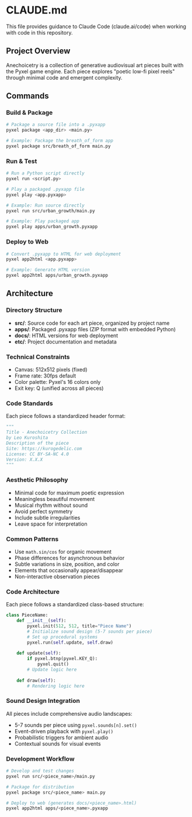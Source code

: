 # CLAUDE.md

This file provides guidance to Claude Code (claude.ai/code) when working with code in this repository.

## Project Overview

Anechoicetry is a collection of generative audiovisual art pieces built with the Pyxel game engine. Each piece explores "poetic low-fi pixel reels" through minimal code and emergent complexity.

## Commands

### Build & Package
```bash
# Package a source file into a .pyxapp
pyxel package <app_dir> <main.py>

# Example: Package the breath_of_form app
pyxel package src/breath_of_form main.py
```

### Run & Test
```bash
# Run a Python script directly
pyxel run <script.py>

# Play a packaged .pyxapp file
pyxel play <app.pyxapp>

# Example: Run source directly
pyxel run src/urban_growth/main.py

# Example: Play packaged app
pyxel play apps/urban_growth.pyxapp
```

### Deploy to Web
```bash
# Convert .pyxapp to HTML for web deployment
pyxel app2html <app.pyxapp>

# Example: Generate HTML version
pyxel app2html apps/urban_growth.pyxapp
```

## Architecture

### Directory Structure
- **src/**: Source code for each art piece, organized by project name
- **apps/**: Packaged .pyxapp files (ZIP format with embedded Python)
- **docs/**: HTML versions for web deployment
- **etc/**: Project documentation and metadata

### Technical Constraints
- Canvas: 512x512 pixels (fixed)
- Frame rate: 30fps default
- Color palette: Pyxel's 16 colors only
- Exit key: Q (unified across all pieces)

### Code Standards
Each piece follows a standardized header format:
```python
"""
Title - Anechoicetry Collection
by Leo Kuroshita
Description of the piece
Site: https://kurogedelic.com
License: CC BY-SA-NC 4.0
Version: X.X.X
"""
```

### Aesthetic Philosophy
- Minimal code for maximum poetic expression
- Meaningless beautiful movement
- Musical rhythm without sound
- Avoid perfect symmetry
- Include subtle irregularities
- Leave space for interpretation

### Common Patterns
- Use `math.sin/cos` for organic movement
- Phase differences for asynchronous behavior
- Subtle variations in size, position, and color
- Elements that occasionally appear/disappear
- Non-interactive observation pieces

### Code Architecture
Each piece follows a standardized class-based structure:
```python
class PieceName:
    def __init__(self):
        pyxel.init(512, 512, title="Piece Name")
        # Initialize sound design (5-7 sounds per piece)
        # Set up procedural systems
        pyxel.run(self.update, self.draw)
    
    def update(self):
        if pyxel.btnp(pyxel.KEY_Q):
            pyxel.quit()
        # Update logic here
    
    def draw(self):
        # Rendering logic here
```

### Sound Design Integration
All pieces include comprehensive audio landscapes:
- 5-7 sounds per piece using `pyxel.sounds[n].set()`
- Event-driven playback with `pyxel.play()`
- Probabilistic triggers for ambient audio
- Contextual sounds for visual events

### Development Workflow
```bash
# Develop and test changes
pyxel run src/<piece_name>/main.py

# Package for distribution
pyxel package src/<piece_name> main.py

# Deploy to web (generates docs/<piece_name>.html)
pyxel app2html apps/<piece_name>.pyxapp
```